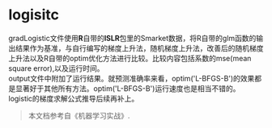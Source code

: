# logisitc
gradLogistic文件使用**R**自带的**ISLR**包里的Smarket数据，将R自带的glm函数的输出结果作为基准，与自行编写的梯度上升法，随机梯度上升法，改善后的随机梯度上升法以及R自带的optim优化方法进行比较。比较内容包括系数的mse(mean square error),以及运行时间。    
output文件中附加了运行结果。就预测准确率来看，optim('L-BFGS-B')的效果都是显著好于其他所有方法。optim('L-BFGS-B')运行速度也是相当不错的。   
logistic的梯度求解公式推导后续再补上。   
> 本文档参考自《机器学习实战》.


